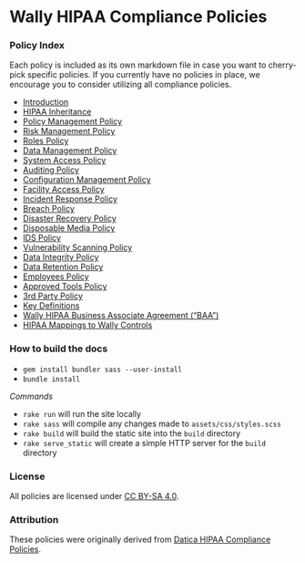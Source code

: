 # Wally HIPAA Compliance Policies

### Policy Index

Each policy is included as its own markdown file in case you want to cherry-pick specific policies. If you currently have no policies in place, we encourage you to consider utilizing all compliance policies.

* [Introduction](source/sections/01-introduction.md)
* [HIPAA Inheritance](source/sections/02-hipaa_inheritance.md)
* [Policy Management Policy](source/sections/03-policy_management_policy.md)
* [Risk Management Policy](source/sections/04-risk_management_policy.md)
* [Roles Policy](source/sections/05-roles_policy.md)
* [Data Management Policy](source/sections/06-data_management_policy.md)
* [System Access Policy](source/sections/07-systems_access_policy.md)
* [Auditing Policy](source/sections/08-auditing_policy.md)
* [Configuration Management Policy](source/sections/09-configuration_management_policy.md)
* [Facility Access Policy](source/sections/10-facility_access_policy.md)
* [Incident Response Policy](source/sections/11-incident_response_policy.md)
* [Breach Policy](source/sections/12-breach_policy.md)
* [Disaster Recovery Policy](source/sections/13-disaster_recovery_policy.md)
* [Disposable Media Policy](source/sections/14-disposable_media_policy.md)
* [IDS Policy](source/sections/15-ids_policy.md)
* [Vulnerability Scanning Policy](source/sections/16-vulnerability_scanning_policy.md)
* [Data Integrity Policy](source/sections/17-data_integrity_policy.md)
* [Data Retention Policy](source/sections/18-data_retention_policy.md)
* [Employees Policy](source/sections/19-employees_policy.md)
* [Approved Tools Policy](source/sections/20-approved_tools_policy.md)
* [3rd Party Policy](source/sections/21-3rd_party_policy.md)
* [Key Definitions](source/sections/22-key_definitions.md)
* [Wally HIPAA Business Associate Agreement (“BAA”)](source/sections/23-datica_hipaa_business_associate_agreement.md)
* [HIPAA Mappings to Wally Controls](source/sections/24-hipaa_mapping_to_datica_controls.md)

### How to build the docs

- `gem install bundler sass --user-install`
- `bundle install`

*Commands*
- `rake run` will run the site locally
- `rake sass` will compile any changes made to `assets/css/styles.scss`
- `rake build` will build the static site into the `build` directory
- `rake serve_static` will create a simple HTTP server for the `build` directory

### License

All policies are licensed under [CC BY-SA 4.0](http://creativecommons.org/licenses/by-sa/4.0/).

### Attribution

These policies were originally derived from [Datica HIPAA Compliance Policies](https://github.com/catalyzeio/policies).